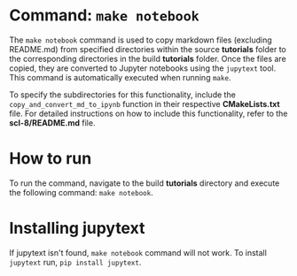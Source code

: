 # Command: `make notebook`
  
The `make notebook` command is used to copy markdown files (excluding README.md) from specified directories within the source **tutorials** folder to the corresponding directories in the build **tutorials** folder. Once the files are copied, they are converted to Jupyter notebooks using the `jupytext` tool. This command is automatically executed when running `make`.

To specify the subdirectories for this functionality, include the `copy_and_convert_md_to_ipynb` function in their respective **CMakeLists.txt** file. For detailed instructions on how to include this functionality, refer to the **scl-8/README.md** file.

# How to run
To run the command, navigate to the build **tutorials** directory and execute the following command: `make notebook`.

# Installing jupytext 
If jupytext isn't found, `make notebook` command will not work. To install `jupytext` run, 
`pip install jupytext`.